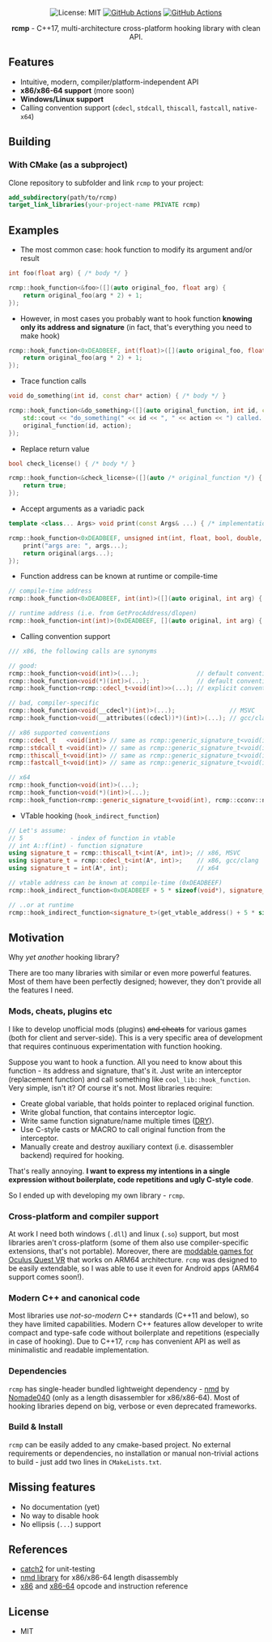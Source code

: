 <p align="center">
  <img src="https://img.shields.io/badge/License-MIT-blue.svg" alt="License: MIT">
  <a href="https://github.com/Smertig/rcmp/actions"><img src="https://github.com/Smertig/rcmp/workflows/Tagged%20Release/badge.svg" alt="GitHub Actions"></a>
  <a href="https://github.com/Smertig/rcmp/actions"><img src="https://github.com/Smertig/rcmp/workflows/Build%20On%20Push/badge.svg" alt="GitHub Actions"></a>
</p>

<p align="center">
  <b>rcmp</b> - C++17, multi-architecture cross-platform hooking library with clean API.
</p>

## Features

- Intuitive, modern, compiler/platform-independent API
- **x86/x86-64 support** (more soon)
- **Windows/Linux support**
- Calling convention support (`cdecl`, `stdcall`, `thiscall`, `fastcall`, `native-x64`)

## Building

### With CMake (as a subproject)

Clone repository to subfolder and link `rcmp` to your project:
```cmake
add_subdirectory(path/to/rcmp)
target_link_libraries(your-project-name PRIVATE rcmp)
```

## Examples

- The most common case: hook function to modify its argument and/or result 
```c++
int foo(float arg) { /* body */ }

rcmp::hook_function<&foo>([](auto original_foo, float arg) {
    return original_foo(arg * 2) + 1;
});
```
- However, in most cases you probably want to hook function **knowing only its address and signature** (in fact, that's everything you need to make hook)
```c++
rcmp::hook_function<0xDEADBEEF, int(float)>([](auto original_foo, float arg) {
    return original_foo(arg * 2) + 1;
});
```

- Trace function calls
```c++
void do_something(int id, const char* action) { /* body */ }

rcmp::hook_function<&do_something>([](auto original_function, int id, const char* action) {
    std::cout << "do_something(" << id << ", " << action << ") called..\n";
    original_function(id, action);
});
```

- Replace return value

```c++
bool check_license() { /* body */ }

rcmp::hook_function<&check_license>([](auto /* original_function */) {
    return true;
});
``` 

- Accept arguments as a variadic pack
```c++
template <class... Args> void print(const Args& ...) { /* implementation */ }

rcmp::hook_function<0xDEADBEEF, unsigned int(int, float, bool, double, void*, long)>([](auto original, auto... args) {
    print("args are: ", args...);
    return original(args...);
});
```

- Function address can be known at runtime or compile-time
```c++
// compile-time address
rcmp::hook_function<0xDEADBEEF, int(int)>([](auto original, int arg) { ... });

// runtime address (i.e. from GetProcAddress/dlopen)
rcmp::hook_function<int(int)>(0xDEADBEEF, [](auto original, int arg) { ... });
```

- Calling convention support 
```c++
/// x86, the following calls are synonyms

// good:
rcmp::hook_function<void(int)>(...);                // default convention
rcmp::hook_function<void(*)(int)>(...);             // default convention, but 3 more symbols
rcmp::hook_function<rcmp::cdecl_t<void(int)>>(...); // explicit convention (rcmp::cdecl_t<S> is an alias for rcmp::generic_signature_t<S, rcmp::cconv::cdecl_>)

// bad, compiler-specific
rcmp::hook_function<void(__cdecl*)(int)>(...);               // MSVC
rcmp::hook_function<void(__attributes((cdecl))*)(int)>(...); // gcc/clang

// x86 supported conventions
rcmp::cdecl_t   <void(int)> // same as rcmp::generic_signature_t<void(int), rcmp::cconv::cdecl_>
rcmp::stdcall_t <void(int)> // same as rcmp::generic_signature_t<void(int), rcmp::cconv::stdcall_>
rcmp::thiscall_t<void(int)> // same as rcmp::generic_signature_t<void(int), rcmp::cconv::thiscall_>
rcmp::fastcall_t<void(int)> // same as rcmp::generic_signature_t<void(int), rcmp::cconv::fastcall_>

// x64
rcmp::hook_function<void(int)>(...);                                                     // default convention
rcmp::hook_function<void(*)(int)>(...);                                                  // default convention, but more letters
rcmp::hook_function<rcmp::generic_signature_t<void(int), rcmp::cconv::native_x64>>(...); // explicit convention

```

- VTable hooking (`hook_indirect_function`)
```c++
// Let's assume:
// 5             - index of function in vtable
// int A::f(int) - function signature
using signature_t = rcmp::thiscall_t<int(A*, int)>; // x86, MSVC
using signature_t = rcmp::cdecl_t<int(A*, int)>;    // x86, gcc/clang
using signature_t = int(A*, int);                   // x64

// vtable address can be known at compile-time (0xDEADBEEF)
rcmp::hook_indirect_function<0xDEADBEEF + 5 * sizeof(void*), signature_t>([](auto original, A* self, int arg) { ... });

// ..or at runtime
rcmp::hook_indirect_function<signature_t>(get_vtable_address() + 5 * sizeof(void*), [](auto original, A* self, int arg) { ... });
```

## Motivation

Why *yet another* hooking library?

There are too many libraries with similar or even more powerful features. Most of them have been perfectly designed; however, they don't provide all the features I need.

### Mods, cheats, plugins etc 

I like to develop unofficial mods (plugins) ~~and cheats~~ for various games (both for client and server-side).
This is a very specific area of development that requires continuous experimentation with function hooking. 

Suppose you want to hook a function. All you need to know about this function - its address and signature, that's it.
Just write an interceptor (replacement function) and call something like `cool_lib::hook_function`. Very simple, isn't it? Of course it's not.
Most libraries require:
- Create global variable, that holds pointer to replaced original function.
- Write global function, that contains interceptor logic.
- Write same function signature/name multiple times ([DRY](https://ru.wikipedia.org/wiki/Don%E2%80%99t_repeat_yourself)).
- Use C-style casts or MACRO to call original function from the interceptor.
- Manually create and destroy auxiliary context (i.e. disassembler backend) required for hooking.

That's really annoying. **I want to express my intentions in a single expression without boilerplate, code repetitions and ugly C-style code**. 

So I ended up with developing my own library - `rcmp`.

### Cross-platform and compiler support

At work I need both windows (`.dll`) and linux (`.so`) support, but most libraries aren't cross-platform (some of them also use compiler-specific extensions, that's not portable). 
Moreover, there are [moddable games for Oculus Quest VR](https://beatsaberquest.com/bmbf/bmbf-mods/bmbf-mods/) that works on ARM64 architecture. 
`rcmp` was designed to be easily extendable, so I was able to use it even for Android apps (ARM64 support comes soon!).

### Modern C++ and canonical code

Most libraries use _not-so-modern_ C++ standards (C++11 and below), so they have limited capabilities.
Modern C++ features allow developer to write compact and type-safe code without boilerplate and repetitions (especially in case of hooking).
Due to C++17, `rcmp` has convenient API as well as minimalistic and readable implementation. 
 
### Dependencies

`rcmp` has single-header bundled lightweight dependency - [nmd](https://github.com/Nomade040/nmd) by [Nomade040](https://github.com/Nomade040) (only as a length disassembler for x86/x86-64). 
Most of hooking libraries depend on big, verbose or even deprecated frameworks.

### Build & Install

`rcmp` can be easily added to any cmake-based project. No external requirements or dependencies, no installation or manual non-trivial actions to build - just add two lines in `CMakeLists.txt`. 

## Missing features

- No documentation (yet)
- No way to disable hook
- No ellipsis (`...`) support


## References

- [catch2](https://github.com/catchorg/Catch2) for unit-testing
- [nmd library](https://github.com/Nomade040/nmd) for x86/x86-64 length disassembly
- [x86](http://ref.x86asm.net/coder32.html) and [x86-64](http://ref.x86asm.net/coder64.html) opcode and instruction reference

## License

- MIT
